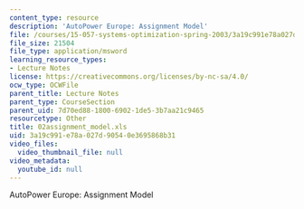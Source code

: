 ```yaml
---
content_type: resource
description: 'AutoPower Europe: Assignment Model'
file: /courses/15-057-systems-optimization-spring-2003/3a19c991e78a027d90540e3695868b31_02assignment_model.xls
file_size: 21504
file_type: application/msword
learning_resource_types:
- Lecture Notes
license: https://creativecommons.org/licenses/by-nc-sa/4.0/
ocw_type: OCWFile
parent_title: Lecture Notes
parent_type: CourseSection
parent_uid: 7d70ed88-1800-6902-1de5-3b7aa21c9465
resourcetype: Other
title: 02assignment_model.xls
uid: 3a19c991-e78a-027d-9054-0e3695868b31
video_files:
  video_thumbnail_file: null
video_metadata:
  youtube_id: null
---
```

AutoPower Europe: Assignment Model